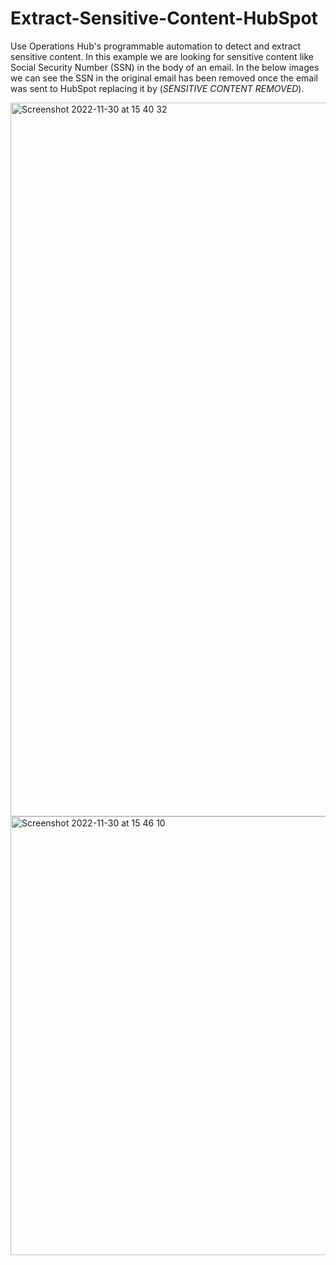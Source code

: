 # Extract-Sensitive-Content-HubSpot
Use Operations Hub's programmable automation to detect and extract sensitive content. In this example we are looking for sensitive content like Social Security Number (SSN) in the body of an email. In the below images we can see the SSN in the original email has been removed once the email was sent to HubSpot replacing it by (*SENSITIVE CONTENT REMOVED*).

<img width="1142" alt="Screenshot 2022-11-30 at 15 40 32" src="https://user-images.githubusercontent.com/15332386/204844087-09caafb5-e4c3-4482-8685-52c0aca9b70a.png">

<img width="702" alt="Screenshot 2022-11-30 at 15 46 10" src="https://user-images.githubusercontent.com/15332386/204844094-ed393591-9b00-4881-9a87-c3307a7af40b.png">
